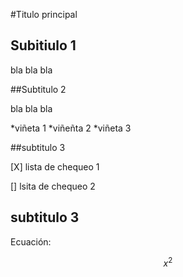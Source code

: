#Titulo principal
## Subitiulo 1
bla bla bla

##Subtitulo 2

bla bla bla

*viñeta 1
*viñeñta 2
*viñeta 3

##subtitulo 3

[X] lista de chequeo 1

[] lsita de chequeo 2

## subtitulo 3

Ecuación:

$$ x^2$$
